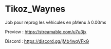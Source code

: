 # Tikoz_Waynes
Job pour reprog les véhicules en pMenu à 0.00ms

Preview : https://streamable.com/u7u3jx

Discord : https://discord.gg/jMb4wqVFkG
